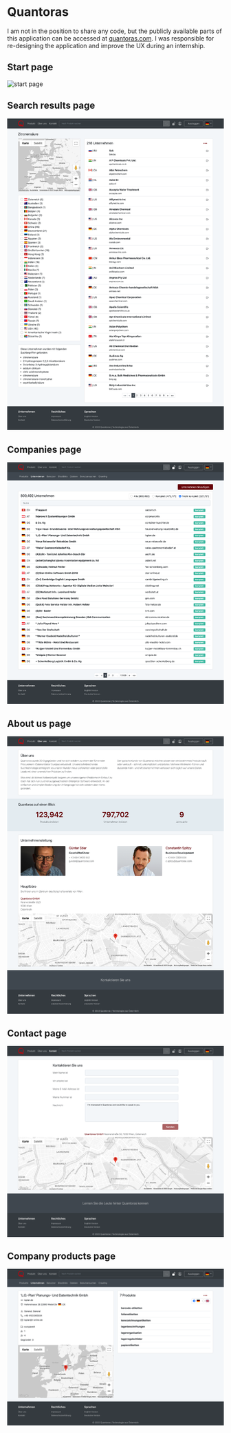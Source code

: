# Quantoras
I am not in the position to share any code, but the publicly available parts of this application can be accessed at [quantoras.com](https://quantoras.com).
I was responsible for re-designing the application and improve the UX during an internship.

## Start page

![start page](https://raw.githubusercontent.com/jecajo95/quantoras/main/start.png)

## Search results page

![search result](https://raw.githubusercontent.com/jecajo95/quantoras/main/search_result.png)

## Companies page

![companies](https://raw.githubusercontent.com/jecajo95/quantoras/main/companies.png)

## About us page

![about us](https://raw.githubusercontent.com/jecajo95/quantoras/main/about_us.png)

## Contact page

![contact](https://raw.githubusercontent.com/jecajo95/quantoras/main/contact.png)

## Company products page

![company products](https://raw.githubusercontent.com/jecajo95/quantoras/main/company_products.png)
